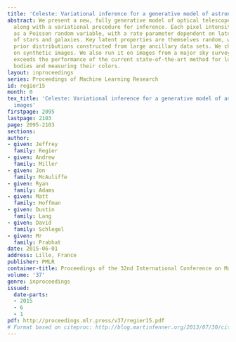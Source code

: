 ```yaml
---
title: 'Celeste: Variational inference for a generative model of astronomical images'
abstract: We present a new, fully generative model of optical telescope image sets,
  along with a variational procedure for inference. Each pixel intensity is treated
  as a Poisson random variable, with a rate parameter dependent on latent properties
  of stars and galaxies. Key latent properties are themselves random, with scientific
  prior distributions constructed from large ancillary data sets. We check our approach
  on synthetic images. We also run it on images from a major sky survey, where it
  exceeds the performance of the current state-of-the-art method for locating celestial
  bodies and measuring their colors.
layout: inproceedings
series: Proceedings of Machine Learning Research
id: regier15
month: 0
tex_title: 'Celeste: Variational inference for a generative model of astronomical
  images'
firstpage: 2095
lastpage: 2103
page: 2095-2103
sections: 
author:
- given: Jeffrey
  family: Regier
- given: Andrew
  family: Miller
- given: Jon
  family: McAuliffe
- given: Ryan
  family: Adams
- given: Matt
  family: Hoffman
- given: Dustin
  family: Lang
- given: David
  family: Schlegel
- given: Mr
  family: Prabhat
date: 2015-06-01
address: Lille, France
publisher: PMLR
container-title: Proceedings of the 32nd International Conference on Machine Learning
volume: '37'
genre: inproceedings
issued:
  date-parts:
  - 2015
  - 6
  - 1
pdf: http://proceedings.mlr.press/v37/regier15.pdf
# Format based on citeproc: http://blog.martinfenner.org/2013/07/30/citeproc-yaml-for-bibliographies/
---
```

